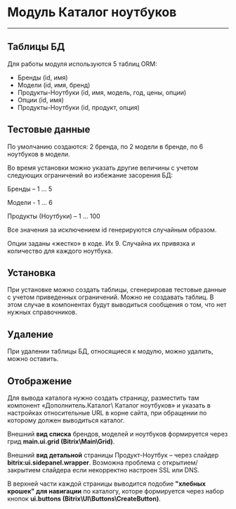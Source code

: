 # Mодуль Каталог ноутбуков
***
## Таблицы БД
Для работы модуля используются 5 таблиц ORM:

* Бренды (id, имя)
* Модели (id, имя, бренд)
* Продукты-Ноутбуки (id, имя, модель, год, цены, опции)
* Опции (id, имя)
* Продукты-Ноутбуки (id, продукт, опция)
  
## Тестовые данные
По умолчанию создаются: 2 бренда, по 2 модели в бренде, по 6 ноутбуков в модели.

Во время установки можно указать другие величины с учетом следующих ограничений во избежание засорения БД:

Бренды – 1 … 5

Модели -  1 … 6

Продукты (Ноутбуки) – 1 ... 100

Все значения за исключением id генерируются случайным образом.

Опции заданы «жестко» в коде. Их 9. Случайна их привязка и количество для каждого ноутбука.

## Установка
При установке можно создать таблицы, сгенерировав тестовые данные с учетом приведенных ограничений. Можно не создавать таблиц. В этом случае в компонентах будут выводиться сообщения о том, что нет нужных справочников.

## Удаление
При удалении таблицы БД, относящиеся к модулю, можно удалить, можно оставить.

## Отображение
Для вывода каталога нужно создать страницу, разместить там компонент «Дополнитель.Каталог\ Каталог ноутбуков» и указать в настройках относительные URL в корне сайта, при обращении по которому должен выводиться каталог.

Внешний __вид списка__ брендов, моделей и ноутбуков формируется через грид **main.ui.grid (Bitrix\Main\Grid)**.

Внешний __вид детальной__ страницы Продукт-Ноутбук – через слайдер **bitrix:ui.sidepanel.wrapper**. Возможна проблема с открытием/закрытием слайдера если некорректно настроен SSL или DNS.

В верхней части каждой страницы выводится подобие __"хлебных крошек" для навигации__ по каталогу, которе формируется через набор кнопок **ui.buttons (Bitrix\UI\Buttons\CreateButton)**.
